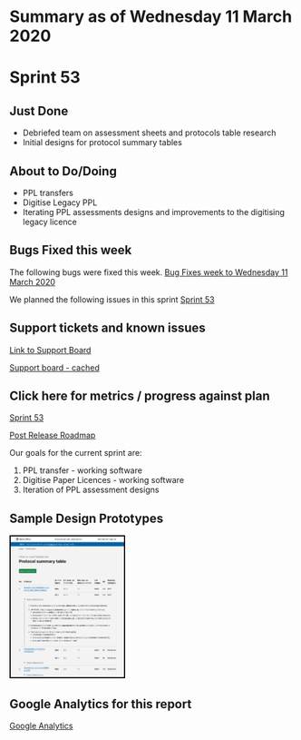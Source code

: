 # Summary as of Wednesday 11 March 2020 

# Sprint 53

## Just Done
* Debriefed team on assessment sheets and protocols table research
* Initial designs for protocol summary tables

## About to Do/Doing
* PPL transfers 
* Digitise Legacy PPL
* Iterating PPL assessments designs and improvements to the digitising legacy licence 

## Bugs Fixed this week
The following bugs were fixed this week.
[Bug Fixes week to Wednesday 11 March 2020](graphs/bugs11032020.png)

We planned the following issues in this sprint 
[Sprint 53](graphs/sprint11032020.png)

## Support tickets and known issues
[Link to Support Board](https://collaboration.homeoffice.gov.uk/jira/secure/RapidBoard.jspa?rapidView=1717&selectedIssue=ASSB-253)

[Support board - cached](graphs/supportBoard11032020.png)

## Click here for metrics / progress against plan
[Sprint 53](graphs/progress11032020.png)

[Post Release Roadmap](graphs/roadmap11032020.png)

Our goals for the current sprint are:
1. PPL transfer - working software 
2. Digitise Paper Licences - working software 
3. Iteration of PPL assessment designs

## Sample Design Prototypes
<a href="graphs/proto1_11032020.png"><img src="graphs/proto1_11032020.png" alt="HTML5 Icon" width="200" style="border:2px solid black"></a>
<br>

## Google Analytics for this report
[Google Analytics](graphs/GA11032020.png)

